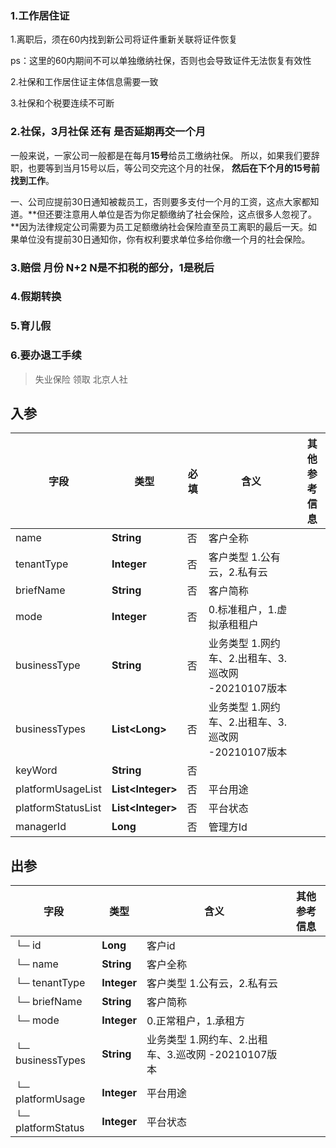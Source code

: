 ### 1.工作居住证

1.离职后，须在60内找到新公司将证件重新关联将证件恢复

ps：这里的60内期间不可以单独缴纳社保，否则也会导致证件无法恢复有效性

2.社保和工作居住证主体信息需要一致

3.社保和个税要连续不可断

### 2.社保，3月社保 还有 是否延期再交一个月

一般来说，一家公司一般都是在每月**15号**给员工缴纳社保。
所以，如果我们要辞职，也要等到当月15号以后，等公司交完这个月的社保，
**然后在下个月的15号前找到工作**。

一、公司应提前30日通知被裁员工，否则要多支付一个月的工资，这点大家都知道。**但还要注意用人单位是否为你足额缴纳了社会保险，这点很多人忽视了。**因为法律规定公司需要为员工足额缴纳社会保险直至员工离职的最后一天。如果单位没有提前30日通知你，你有权利要求单位多给你缴一个月的社会保险。

### 3.赔偿 月份  N+2 N是不扣税的部分，1是税后

### 4.假期转换

### 5.育儿假

### 6.要办退工手续





> 失业保险 领取 北京人社

## 入参
| **字段**           | **类型**            | **必填** | **含义**                                            | **其他参考信息** |
| ------------------ | ------------------- | -------- | --------------------------------------------------- | ---------------- |
| name               | **String**          | 否       | 客户全称                                            |                  |
| tenantType         | **Integer**         | 否       | 客户类型 1.公有云，2.私有云                         |                  |
| briefName          | **String**          | 否       | 客户简称                                            |                  |
| mode               | **Integer**         | 否       | 0.标准租户，1.虚拟承租租户                          |                  |
| businessType       | **String**          | 否       | 业务类型 1.网约车、2.出租车、3.巡改网 -20210107版本 |                  |
| businessTypes      | **List\<Long\>**    | 否       | 业务类型 1.网约车、2.出租车、3.巡改网 -20210107版本 |                  |
| keyWord            | **String**          | 否       |                                                     |                  |
| platformUsageList  | **List\<Integer\>** | 否       | 平台用途                                            |                  |
| platformStatusList | **List\<Integer\>** | 否       | 平台状态                                            |                  |
| managerId          | **Long**            | 否       | 管理方Id                                            |                  |

## 出参
| **字段**          | **类型**    | **含义**                                            | **其他参考信息** |
| ----------------- | ----------- | --------------------------------------------------- | ---------------- |
| └─ id             | **Long**    | 客户id                                              |                  |
| └─ name           | **String**  | 客户全称                                            |                  |
| └─ tenantType     | **Integer** | 客户类型 1.公有云，2.私有云                         |                  |
| └─ briefName      | **String**  | 客户简称                                            |                  |
| └─ mode           | **Integer** | 0.正常租户，1.承租方                                |                  |
| └─ businessTypes  | **String**  | 业务类型 1.网约车、2.出租车、3.巡改网 -20210107版本 |                  |
| └─ platformUsage  | **Integer** | 平台用途                                            |                  |
| └─ platformStatus | **Integer** | 平台状态                                            |                  |



